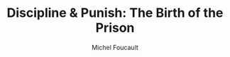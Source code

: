 ---
author: Michel Foucault
title: 'Discipline & Punish: The Birth of the Prison'
layout: book
link: false
---
